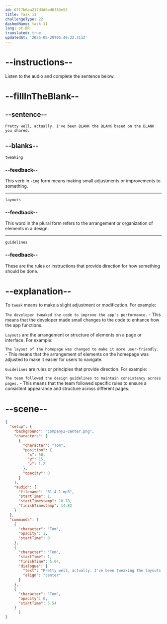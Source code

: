 ```yaml
---
id: 6717b6aa217d3d6ed6f83e53
title: Task 11
challengeType: 22
dashedName: task-11
lang: pt-BR
translated: true
updatedAt: '2025-09-29T05:49:22.311Z'
---
```


<!-- (audio) Tom: Pretty well, actually. I've been tweaking the layouts based on the guidelines you shared. -->

# --instructions--

Listen to the audio and complete the sentence below.

# --fillInTheBlank--

## --sentence--

`Pretty well, actually. I've been BLANK the BLANK based on the BLANK you shared.`

## --blanks--

`tweaking`

### --feedback--

This verb in `-ing` form means making small adjustments or improvements to something.

---

`layouts`

### --feedback--

This word in the plural form refers to the arrangement or organization of elements in a design.

---

`guidelines`

### --feedback--

These are the rules or instructions that provide direction for how something should be done.

# --explanation--

To `tweak` means to make a slight adjustment or modification. For example:

`The developer tweaked the code to improve the app's performance.` - This means that the developer made small changes to the code to enhance how the app functions.

`Layouts` are the arrangement or structure of elements on a page or interface. For example:

`The layout of the homepage was changed to make it more user-friendly.` - This means that the arrangement of elements on the homepage was adjusted to make it easier for users to navigate.

`Guidelines` are rules or principles that provide direction. For example:

`The team followed the design guidelines to maintain consistency across pages.` - This means that the team followed specific rules to ensure a consistent appearance and structure across different pages.

# --scene--

```json
{
  "setup": {
    "background": "company2-center.png",
    "characters": [
      {
        "character": "Tom",
        "position": {
          "x": 50,
          "y": 15,
          "z": 1.2
        },
        "opacity": 0
      }
    ],
    "audio": {
      "filename": "B1_4-1.mp3",
      "startTime": 1,
      "startTimestamp": 10.78,
      "finishTimestamp": 14.82
    }
  },
  "commands": [
    {
      "character": "Tom",
      "opacity": 1,
      "startTime": 0
    },
    {
      "character": "Tom",
      "startTime": 1,
      "finishTime": 5.04,
      "dialogue": {
        "text": "Pretty well, actually. I've been tweaking the layouts based on the guidelines you shared.",
        "align": "center"
      }
    },
    {
      "character": "Tom",
      "opacity": 0,
      "startTime": 5.54
    }
      ]
}
```
